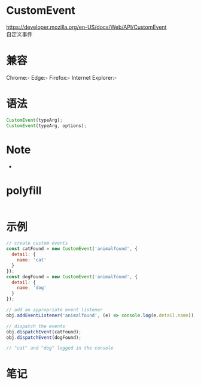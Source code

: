 # CustomEvent

https://developer.mozilla.org/en-US/docs/Web/API/CustomEvent  
自定义事件

# 兼容

Chrome:-
Edge:-
Firefox:-
Internet Explorer:-

# 语法

```js
CustomEvent(typeArg);
CustomEvent(typeArg, options);
```

# Note

-

# polyfill

```js

```

# 示例

```js
// create custom events
const catFound = new CustomEvent('animalfound', {
  detail: {
    name: 'cat'
  }
});
const dogFound = new CustomEvent('animalfound', {
  detail: {
    name: 'dog'
  }
});

// add an appropriate event listener
obj.addEventListener('animalfound', (e) => console.log(e.detail.name));

// dispatch the events
obj.dispatchEvent(catFound);
obj.dispatchEvent(dogFound);

// "cat" and "dog" logged in the console
```

# 笔记
